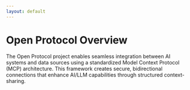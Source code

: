 ```yaml
---
layout: default
---
```


# Open Protocol Overview

The Open Protocol project enables seamless integration between AI systems and data sources using a standardized Model Context Protocol (MCP) architecture. This framework creates secure, bidirectional connections that enhance AI/LLM capabilities through structured context-sharing.
